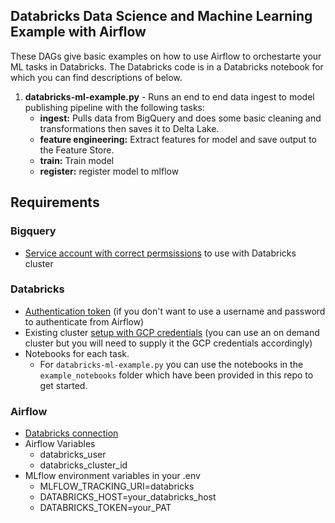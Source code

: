 ## Databricks Data Science and Machine Learning Example with Airflow

These DAGs give basic examples on how to use Airflow to orchestarte your ML tasks in Databricks. The Databricks code is in a Databricks notebook for which you can find descriptions of below.

1. **databricks-ml-example.py** - Runs an end to end data ingest to model publishing pipeline with the following tasks:
    - **ingest:** Pulls data from BigQuery and does some basic cleaning and transformations then saves it to Delta Lake.
    - **feature engineering:**  Extract features for model and save output to the Feature Store.
    - **train:** Train model
    - **register:** register model to mlflow

## Requirements

### Bigquery
 - [Service account with correct permsissions](https://docs.databricks.com/data/data-sources/google/bigquery.html#step-1-set-up-google-cloud) to use with Databricks cluster

### Databricks
  - [Authentication token](https://docs.databricks.com/dev-tools/api/latest/authentication.html) (if you don't want to use a username and password to authenticate from Airflow)
  - Existing cluster [setup with GCP credentials](https://docs.databricks.com/data/data-sources/google/bigquery.html#create-a-google-service-account-for-databricks) (you can use an on demand cluster but you will need to supply it the GCP credentials accordingly)
  - Notebooks for each task.
     - For `databricks-ml-example.py` you can use the notebooks in the `example_notebooks` folder which have been provided in this repo to get started.

### Airflow
 - [Databricks connection](https://airflow.apache.org/docs/apache-airflow-providers-databricks/stable/connections/databricks.html)
 - Airflow Variables
    - databricks_user
    - databricks_cluster_id 
 - MLflow environment variables in your .env
    - MLFLOW_TRACKING_URI=databricks
    - DATABRICKS_HOST=your_databricks_host
    - DATABRICKS_TOKEN=your_PAT